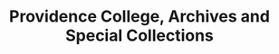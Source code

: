 ---
layout: repo
title: "Providence College, Archives and Special Collections"
id: 180
permalink: repos/180/
---